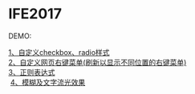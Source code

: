 # IFE2017

 DEMO:
 
  [1、自定义checkbox、radio样式](https://dakeke.github.io/IFE2017/1checkbox&radio/)  
  [2、自定义网页右键菜单(刷新以显示不同位置的右键菜单)](https://dakeke.github.io/IFE2017/2contextMenu/)  
  [3、正则表达式](https://dakeke.github.io/IFE2017/3regularExpression/)  
  [4、模糊及文字流光效果](https://dakeke.github.io/IFE2017/4blur/)
